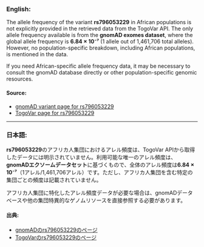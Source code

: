 ### English:
The allele frequency of the variant **rs796053229** in African populations is not explicitly provided in the retrieved data from the TogoVar API. The only allele frequency available is from the **gnomAD exomes dataset**, where the global allele frequency is **6.84 × 10⁻⁷** (1 allele out of 1,461,706 total alleles). However, no population-specific breakdown, including African populations, is mentioned in the data.

If you need African-specific allele frequency data, it may be necessary to consult the gnomAD database directly or other population-specific genomic resources.

#### Source:
- [gnomAD variant page for rs796053229](https://gnomad.broadinstitute.org/variant/12-51807101-G-A?dataset=gnomad_r4)
- [TogoVar page for rs796053229](https://togovar.org)

---

### 日本語:
**rs796053229**のアフリカ人集団におけるアレル頻度は、TogoVar APIから取得したデータには明示されていません。利用可能な唯一のアレル頻度は、**gnomADエクソームデータセット**に基づくもので、全体のアレル頻度は**6.84 × 10⁻⁷**（1アレル/1,461,706アレル）です。ただし、アフリカ人集団を含む特定の集団ごとの頻度は記載されていません。

アフリカ人集団に特化したアレル頻度データが必要な場合は、gnomADデータベースや他の集団特異的なゲノムリソースを直接参照する必要があります。

#### 出典:
- [gnomADのrs796053229のページ](https://gnomad.broadinstitute.org/variant/12-51807101-G-A?dataset=gnomad_r4)
- [TogoVarのrs796053229のページ](https://togovar.org)